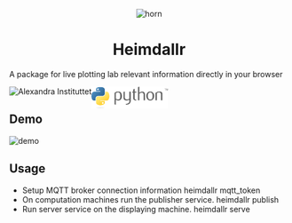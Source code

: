 <!--![horn](.github/images/horn.svg "horn")-->

<p align="center">
  <img src=".github/images/horn.svg" alt='horn' title="horn"/>
</p>

<h1 align="center">Heimdallr</h1>

<!--# Heimdallr-->

A package for live plotting lab relevant information directly in your browser

<p align="center" width="100%">
  <a href="https://alexandra.dk">
    <img alt="Alexandra Instituttet"
    src=".github/images/alexandra.png" height="40" align="left" title="Alexandra Instituttet"/>
  </a>
  <a href="http://python.org/">
    <img alt="python" src=".github/images/python.svg" height="40" align="left" title="python"/>
  </a>
</p>

<br/>

## Demo

![demo](.github/images/demo/demo.png "demo")

## Usage

- Setup MQTT broker connection information heimdallr mqtt_token
- On computation machines run the publisher service. heimdallr publish
- Run server service on the displaying machine. heimdallr serve
